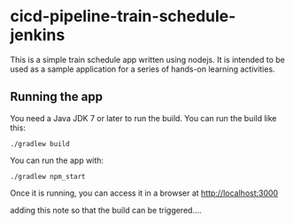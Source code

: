 # cicd-pipeline-train-schedule-jenkins

This is a simple train schedule app written using nodejs. It is intended to be used as a sample application for a series of hands-on learning activities.

## Running the app 

You need a Java JDK 7 or later to run the build. You can run the build like this:

    ./gradlew build

You can run the app with:

    ./gradlew npm_start

Once it is running, you can access it in a browser at [http://localhost:3000](http://localhost:3000)

adding this note so that the build can be triggered....
